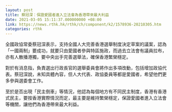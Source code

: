 ```yaml
---
layout: post
title: 蔡冠深：保證愛國者進入立法會為香港帶來最大利益
date: 2021-03-05 15:11:37.000000000 +08:00
link: https://news.rthk.hk/rthk/ch/component/k2/1578936-20210305.htm
categories: rthk
---
```


全國政協常委蔡冠深表示，支持全國人大完善香港選舉制度決定草案的議案，認為「一國兩制」要成功，就要只由愛國者參與特區施政，而過去立法會有議員拉布，亦有人散播港獨，要中央出手完善選舉法，確保香港繁榮穩定。

對於有消息指，負責選出行政長官的選舉委員會將作出多項改動，包括增加政協代表。蔡冠深說，未知具體內容，但人大代表、政協委員等都是愛國者，希望他們更多參與選委會工作。

至於是否出現「民主倒車」等情況，他認為每個地方有不同民主制度，香港有香港式民主，要按香港實際情況而定，最主要是維持繁榮穩定，保證愛國者進入立法會等機關，讓他們為香港帶來最大利益。
